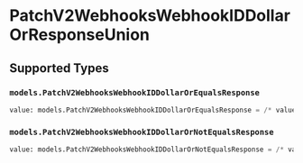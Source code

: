 # PatchV2WebhooksWebhookIDDollarOrResponseUnion


## Supported Types

### `models.PatchV2WebhooksWebhookIDDollarOrEqualsResponse`

```python
value: models.PatchV2WebhooksWebhookIDDollarOrEqualsResponse = /* values here */
```

### `models.PatchV2WebhooksWebhookIDDollarOrNotEqualsResponse`

```python
value: models.PatchV2WebhooksWebhookIDDollarOrNotEqualsResponse = /* values here */
```

